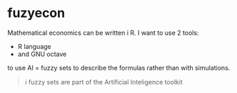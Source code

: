 # fuzyecon
Mathematical economics can be written i R. I want to use 2 tools:

* R language
* and GNU octave

to use AI = fuzzy sets to describe the formulas rather than with simulations.

> ℹ️ fuzzy sets are part of the Artificial Inteligence toolkit
